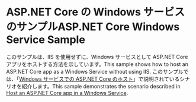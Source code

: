 # <a name="aspnet-core-windows-service-sample"></a><span data-ttu-id="49197-101">ASP.NET Core の Windows サービスのサンプル</span><span class="sxs-lookup"><span data-stu-id="49197-101">ASP.NET Core Windows Service Sample</span></span>

<span data-ttu-id="49197-102">このサンプルは、IIS を使用せずに、Windows サービスとして ASP.NET Core アプリをホストする方法を示しています。</span><span class="sxs-lookup"><span data-stu-id="49197-102">This sample shows how to host an ASP.NET Core app as a Windows Service without using IIS.</span></span> <span data-ttu-id="49197-103">このサンプルでは、「[Windows サービスでの ASP.NET Core のホスト](https://docs.microsoft.com/aspnet/core/host-and-deploy/windows-service)」で説明されているシナリオを紹介します。</span><span class="sxs-lookup"><span data-stu-id="49197-103">This sample demonstrates the scenario described in [Host an ASP.NET Core app in a Windows Service](https://docs.microsoft.com/aspnet/core/host-and-deploy/windows-service).</span></span>
